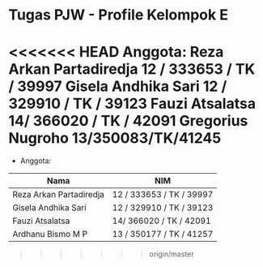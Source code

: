 # Tugas PJW - Profile Kelompok E

<<<<<<< HEAD
Anggota:
Reza Arkan Partadiredja     12 / 333653 / TK / 39997
Gisela Andhika Sari			12 / 329910 / TK / 39123
Fauzi Atsalatsa			14/ 366020 / TK / 42091
Gregorius Nugroho 13/350083/TK/41245
=======
* Anggota:

Nama                     | NIM
------------------------ | ------------------------
Reza Arkan Partadiredja  | 12 / 333653 / TK / 39997
Gisela Andhika Sari      | 12 / 329910 / TK / 39123
Fauzi Atsalatsa	         | 14/ 366020 / TK / 42091
Ardhanu Bismo M P        | 13 / 350177 / TK / 41257
>>>>>>> origin/master
